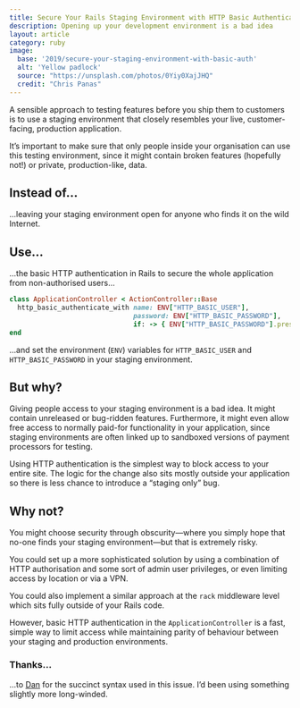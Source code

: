 ```yaml
---
title: Secure Your Rails Staging Environment with HTTP Basic Authentication
description: Opening up your development environment is a bad idea
layout: article
category: ruby
image:
  base: '2019/secure-your-staging-environment-with-basic-auth'
  alt: 'Yellow padlock'
  source: "https://unsplash.com/photos/0Yiy0XajJHQ"
  credit: "Chris Panas"
---
```


A sensible approach to testing features before you ship them to customers is to use a staging environment that closely resembles your live, customer-facing, production application.

It’s important to make sure that only people inside your organisation can use this testing environment, since it might contain broken features (hopefully not!) or private, production-like, data.


## Instead of…

…leaving your staging environment open for anyone who finds it on the wild Internet.


## Use…

…the basic HTTP authentication in Rails to secure the whole application from non-authorised users…

```ruby
class ApplicationController < ActionController::Base
  http_basic_authenticate_with name: ENV["HTTP_BASIC_USER"],
                               password: ENV["HTTP_BASIC_PASSWORD"],
                               if: -> { ENV["HTTP_BASIC_PASSWORD"].present? }
end
```

…and set the environment (`ENV`) variables for `HTTP_BASIC_USER` and `HTTP_BASIC_PASSWORD` in your staging environment.


## But why?

Giving people access to your staging environment is a bad idea. It might contain unreleased or bug-ridden features. Furthermore, it might even allow free access to normally paid-for functionality in your application, since staging environments are often linked up to sandboxed versions of payment processors for testing.

Using HTTP authentication is the simplest way to block access to your entire site. The logic for the change also sits mostly outside your application so there is less chance to introduce a “staging only” bug.


## Why not?

You might choose security through obscurity—where you simply hope that no-one finds your staging environment—but that is extremely risky.

You could set up a more sophisticated solution by using a combination of HTTP authorisation and some sort of admin user privileges, or even limiting access by location or via a VPN.

You could also implement a similar approach at the `rack` middleware level which sits fully outside of your Rails code.

However, basic HTTP authentication in the `ApplicationController` is a fast, simple way to limit access while maintaining parity of behaviour between your staging and production environments.


### Thanks…

…to [Dan](https://twitter.com/dannyguk) for the succinct syntax used in this issue. I’d been using something slightly more long-winded.
